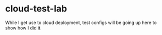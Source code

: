 # cloud-test-lab
While I get use to cloud deployment, test configs will be going up here to show how I did it.
